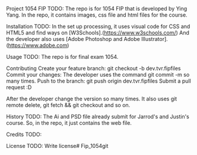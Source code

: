 Project 1054 FIP
TODO: The repo is for 1054 FIP that is developed by Ying Yang. In the repo, it contains images, css file and html files for the course.

Installation
TODO: In the set up processing, it uses visual code for CSS and HTML5 and find ways on [W3Schools].(https://www.w3schools.com/) 
And the developer also uses [Adobe Photoshop and Adobe Illustrator].(https://www.adobe.com)

Usage
TODO: The repo is for final exam 1054.

Contributing
Create your feature branch: git checkout -b dev.tvr.fipfiles
Commit your changes: The developer uses the command git commit -m so many times. 
Push to the branch: git push origin dev.tvr.fipfiles
Submit a pull request :D

After the developer change the version so many times. It also uses git remote delete, git fetch && git checkout and so on.


History
TODO: The Ai and PSD file already submit for Jarrod's and Justin's course. So, in the repo, it just contains the web file.

Credits
TODO: 

License
TODO: Write license# Fip_1054git